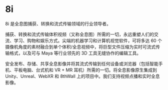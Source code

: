 # 

# 8i

8i 是全息图捕获、转换和流式传输领域的行业领导者。

捕获、转换和流式传输体积视频（又称全息图）所需的一切，永远重塑人们的交流、学习、购物和娱乐方式。尖端的机器学习和计算机视觉软件，可将多达 60 个摄像机角度的素材融合到单个体积/全息视频中，将巨型文件压缩为实时可流式传输格式，以及可与 Maya 等行业领先的 3D 工具无缝协作的编辑工具。

安全发布、存储、共享全息影像并将其流式传输到任何设备或浏览器（包括智能手机、平板电脑、台式机和 VR + MR 耳机）所需的一切。将全息影像原生集成到 Unity、Unreal、WebXR 和 8thWall 上的项目中。我们支持视频点播和实时全息影像。

